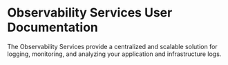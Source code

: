 # Observability Services User Documentation

The Observability Services provide a centralized and scalable solution for logging, monitoring, and analyzing your application and infrastructure logs.

